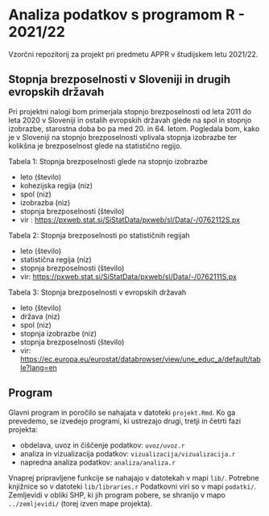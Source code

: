 # Analiza podatkov s programom R - 2021/22

Vzorčni repozitorij za projekt pri predmetu APPR v študijskem letu 2021/22. 

## Stopnja brezposelnosti v Sloveniji in drugih evropskih državah

Pri projektni nalogi bom primerjala stopnjo brezposelnosti od leta 2011 do leta 2020 v Sloveniji in ostalih evropskih državah glede na spol in stopnjo izobrazbe, starostna doba bo pa med 20. in 64. letom. Pogledala bom, kako je v Sloveniji na stopnjo brezposelnosti vplivala stopnja izobrazbe ter kolikšna je brezposelnost glede na statistično regijo.


Tabela 1: Stopnja brezposelnosti glede na stopnjo izobrazbe
* leto (število)
* kohezijska regija (niz)
* spol (niz)
* izobrazba (niz)
* stopnja brezposelnosti (število)
* vir : https://pxweb.stat.si/SiStatData/pxweb/sl/Data/-/0762112S.px

Tabela 2: Stopnja brezposelnosti po statističnih regijah
* leto (število)
* statistična regija (niz)
* stopnja brezposelnosti (število)
* vir: https://pxweb.stat.si/SiStatData/pxweb/sl/Data/-/0762111S.px

Tabela 3: Stopnja brezposelnosti v evropskih državah
* leto (število)
* država (niz)
* spol (niz)
* stopnja izobrazbe (niz)
* stopnja brezposelnosti (število)
* vir: https://ec.europa.eu/eurostat/databrowser/view/une_educ_a/default/table?lang=en

## Program

Glavni program in poročilo se nahajata v datoteki `projekt.Rmd`.
Ko ga prevedemo, se izvedejo programi, ki ustrezajo drugi, tretji in četrti fazi projekta:

* obdelava, uvoz in čiščenje podatkov: `uvoz/uvoz.r`
* analiza in vizualizacija podatkov: `vizualizacija/vizualizacija.r`
* napredna analiza podatkov: `analiza/analiza.r`

Vnaprej pripravljene funkcije se nahajajo v datotekah v mapi `lib/`.
Potrebne knjižnice so v datoteki `lib/libraries.r`
Podatkovni viri so v mapi `podatki/`.
Zemljevidi v obliki SHP, ki jih program pobere,
se shranijo v mapo `../zemljevidi/` (torej izven mape projekta).
